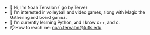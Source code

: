 - 👋 Hi, I’m Noah Tervalon (I go by Terve)
- 👀 I’m interested in volleyball and video games, along with Magic the Gathering and board games.
- 🌱 I’m currently learning Python, and I know c++, and c.
- 📫 How to reach me: noah.tervalon@tufts.edu

<!---
Noah-Terve/Noah-Terve is a ✨ special ✨ repository because its `README.md` (this file) appears on your GitHub profile.
You can click the Preview link to take a look at your changes.
--->
